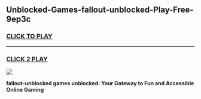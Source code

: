 
## Unblocked-Games-fallout-unblocked-Play-Free-9ep3c
<h3>
<a href="https://premium76.site?title=fallout-unblocked&ref=23A">CLICK TO PLAY</a></h3>
<hr>

<h3>
<a href="https://premium76.site?title=fallout-unblocked&ref=23A">CLICK 2 PLAY</a>
  
</h3>

<a href="https://premium76.site?title=fallout-unblocked&ref=23A"><img src="https://clearcache.store/games.png"></a>


**fallout-unblocked games unblocked: Your Gateway to Fun and Accessible Online Gaming**
